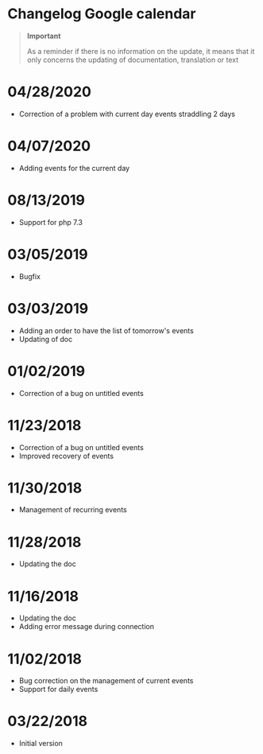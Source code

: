# Changelog Google calendar

>**Important**
>
>As a reminder if there is no information on the update, it means that it only concerns the updating of documentation, translation or text

# 04/28/2020

- Correction of a problem with current day events straddling 2 days

# 04/07/2020

- Adding events for the current day

# 08/13/2019

- Support for php 7.3

# 03/05/2019

- Bugfix

# 03/03/2019

- Adding an order to have the list of tomorrow's events
- Updating of doc

# 01/02/2019

- Correction of a bug on untitled events

# 11/23/2018

- Correction of a bug on untitled events
- Improved recovery of events

# 11/30/2018

- Management of recurring events

# 11/28/2018

- Updating the doc

# 11/16/2018

- Updating the doc
- Adding error message during connection

# 11/02/2018

- Bug correction on the management of current events
- Support for daily events

# 03/22/2018

- Initial version
